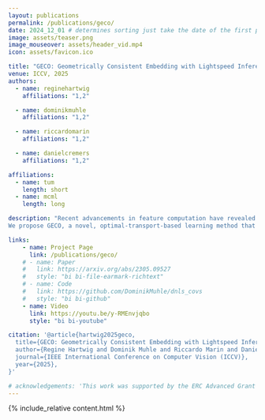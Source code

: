 ```yaml
---
layout: publications
permalink: /publications/geco/
date: 2024_12_01 # determines sorting just take the date of the first publication as YYYY_MM_DD
image: assets/teaser.png
image_mouseover: assets/header_vid.mp4
icon: assets/favicon.ico

title: "GECO: Geometrically Consistent Embedding with Lightspeed Inference"
venue: ICCV, 2025
authors:
  - name: reginehartwig
    affiliations: "1,2"

  - name: dominikmuhle
    affiliations: "1,2"

  - name: riccardomarin
    affiliations: "1,2"

  - name: danielcremers
    affiliations: "1,2"

affiliations:
  - name: tum
    length: short
  - name: mcml
    length: long

description: "Recent advancements in feature computation have revealed that self-supervised feature extractors can recognize semantic correspondences. However, these features often lack an understanding of objects' underlying 3D geometry. In this paper, we focus on learning features capable of semantically characterizing parts distinguished by their geometric properties, e.g., left/right eyes or front/back legs. 
We propose GECO, a novel, optimal-transport-based learning method that obtains features geometrically coherent, well-characterizing symmetric points. GECO uses a lightweight model architecture that results in a fast inference, capable of processing images at 30fps. Our method is interpretable and generalizes across datasets, achieving state-of-the-art performance on PFPascal, APK, and CUB datasets improving by 6.0%, 6.2%, and 4.1% respectively. We achieve a speed-up of 98.2% compared to previous methods by using a smaller backbone and a more efficient training scheme. Finally, we find PCK insufficient to analyze the geometrical properties of the features. Hence, we expand our analysis, proposing novel metrics and insights that will be instrumental in developing more geometrically-aware methods."

links:
    - name: Project Page
      link: /publications/geco/
    # - name: Paper
    #   link: https://arxiv.org/abs/2305.09527
    #   style: "bi bi-file-earmark-richtext"
    # - name: Code
    #   link: https://github.com/DominikMuhle/dnls_covs
    #   style: "bi bi-github"
    - name: Video
      link: https://youtu.be/y-RMEnvjqbo
      style: "bi bi-youtube"

citation: '@article{hartwig2025geco,
  title={GECO: Geometrically Consistent Embedding with Lightspeed Inference},
  author={Regine Hartwig and Dominik Muhle and Riccardo Marin and Daniel Cremers},
  journal={IEEE International Conference on Computer Vision (ICCV)},
  year={2025},
}'

# acknowledgements: 'This work was supported by the ERC Advanced Grant SIMULACRON, by the Munich Center for Machine Learning and by the EPSRC Programme Grant VisualAI EP/T028572/1.'
---
```



{% include_relative content.html %}